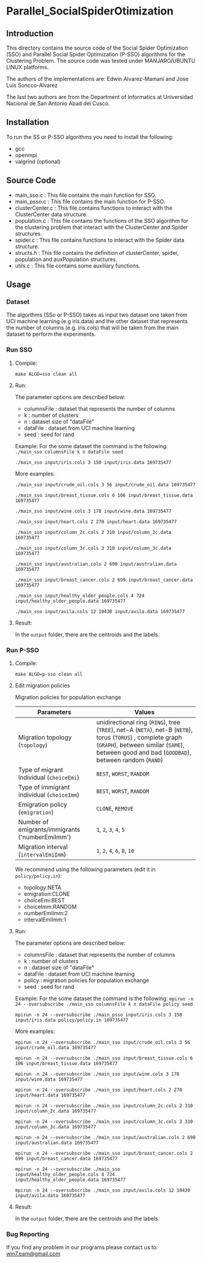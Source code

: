 # Parallel_SocialSpiderOtimization


## Introduction

This directory contains the source code of the Social Spider Optimization (SSO) and Parallel Social Spider Optimization (P-SSO) algorithms for the Clustering Problem. The source code was tested under MANJARO/UBUNTU LINUX platforms.

The authors of the implementations are: Edwin Alvarez-Mamani and Jose Luis Soncco-Alvarez

The last two authors are from the Department of Informatics at Universidad Nacional de San Antonio Abad del Cusco.

## Installation

To run the SS or P-SSO algorithms you need to install the following:
- gcc
- openmpi
- valgrind (optional)

## Source Code

- main_sso.c 		: 	This file contains the main function for SSO.
- main_psso.c 		: 	This file contains the main function for P-SSO.
- clusterCenter.c   :  	This file contains functions to interact with the ClusterCenter data structure.
- population.c      :   This file contains the functions of the SSO algorithm for the clustering problem  that interact with the ClusterCenter and Spider structures.
- spider.c     		: 	This file contains functions to interact with the Spider data structure.
- structs.h        	:	This file contains the definition of clusterCenter, spider, population and auxPopulation structures.
- utils.c 	        :   This file contains some auxiliary functions.

## Usage

### Dataset

The algorthms (SSo or P-SSO) takes as input two dataset one taken from UCI machine learning (e.g iris.data) and the other dataset that represents the number of columns (e.g. iris.cols) that will be taken from the main dataset to perform the experiments.

### Run SSO

1. Compile: 
    ```
    make ALGO=sso clean all
    ```

2. Run:

    The parameter options are described below:

    - columnsFile	:	dataset that represents the number of columns
    - k				:	number of clusters
    - n 			:	dataset size of "dataFile"
    - dataFile		:	dataset from UCI machine learning
    - seed			:	seed for rand

    Example: For the some dataset the command is the following: `./main_sso columnsFile k n dataFile seed`
    ```
    ./main_sso input/iris.cols 3 150 input/iris.data 169735477
    ```
    More examples:

    ```
    ./main_sso input/crude_oil.cols 3 56 input/crude_oil.data 169735477
    ```
    ```
    ./main_sso input/breast_tissue.cols 6 106 input/breast_tissue.data 169735477
    ```
    ```
    ./main_sso input/wine.cols 3 178 input/wine.data 169735477
    ```
    ```
    ./main_sso input/heart.cols 2 270 input/heart.data 169735477
    ```
    ```
    ./main_sso input/column_2c.cols 2 310 input/column_2c.data 169735477
    ```
    ```
    ./main_sso input/column_3c.cols 3 310 input/column_3c.data 169735477
    ```
    ```
    ./main_sso input/australian.cols 2 690 input/australian.data 169735477
    ```
    ```
    ./main_sso input/breast_cancer.cols 2 699 input/breast_cancer.data 169735477
    ```
    ```
    ./main_sso input/healthy_older_people.cols 4 724 input/healthy_older_people.data 169735477
    ```
    ```
    ./main_sso input/avila.cols 12 10430 input/avila.data 169735477
    ```

3. Result: 

    In the `output` folder, there are the centroids and the labels.

### Run P-SSO

1. Compile: 
    ```
    make ALGO=p-sso clean all
    ```

2. Edit migration policies

    Migration policies for population exchange

    | Parameters  | Values |
    | ------------- | ------------- |
    | Migration topology (`topology`)  | unidirectional ring (`RING`), tree (`TREE`), net-A (`NETA`), net-B (`NETB`), torus (`TORUS`) , complete graph (`GRAPH`), between similar (`SAME`), between good and bad (`GOODBAD`), between random (`RAND`)  |
    | Type of migrant individual (`choiceEmi`)  | `BEST`, `WORST`, `RANDOM`  |
    | Type of immigrant individual (`choiceImm`)  | `BEST`, `WORST`, `RANDOM`  |
    | Emigration policy (`emigration`)  | `CLONE`, `REMOVE`  |
    | Number of emigrants/immigrants ('numberEmiImm')  | `1`, `2`, `3`, `4`, `5`  |
    | Migration interval (`intervalEmiImm`)   | `1`, `2`, `4`, `6`, `8`, `10`  |


    We recommend using the following parameters (edit it in `policy/policy.in`):

    - topology:NETA
    - emigration:CLONE
    - choiceEmi:BEST
    - choiceImm:RANDOM
    - numberEmiImm:2
    - intervalEmiImm:1

3. Run:

    The parameter options are described below:

    - columnsFile	:	dataset that represents the number of columns
    - k				:	number of clusters
    - n 			:	dataset size of "dataFile"
    - dataFile		:	dataset from UCI machine learning
    - policy        :   migration policies for population exchange
    - seed			:	seed for rand

    Example: For the some dataset the command is the following: `mpirun -n 24 --oversubscribe ./main_sso columnsFile k n dataFile policy seed`
    ```
    mpirun -n 24 --oversubscribe ./main_psso input/iris.cols 3 150 input/iris.data policy/policy.in 169735477
    ```
    More examples:

    ```
    mpirun -n 24 --oversubscribe ./main_sso input/crude_oil.cols 3 56 input/crude_oil.data 169735477
    ```
    ```
    mpirun -n 24 --oversubscribe ./main_sso input/breast_tissue.cols 6 106 input/breast_tissue.data 169735477
    ```
    ```
    mpirun -n 24 --oversubscribe ./main_sso input/wine.cols 3 178 input/wine.data 169735477
    ```
    ```
    mpirun -n 24 --oversubscribe ./main_sso input/heart.cols 2 270 input/heart.data 169735477
    ```
    ```
    mpirun -n 24 --oversubscribe ./main_sso input/column_2c.cols 2 310 input/column_2c.data 169735477
    ```
    ```
    mpirun -n 24 --oversubscribe ./main_sso input/column_3c.cols 3 310 input/column_3c.data 169735477
    ```
    ```
    mpirun -n 24 --oversubscribe ./main_sso input/australian.cols 2 690 input/australian.data 169735477
    ```
    ```
    mpirun -n 24 --oversubscribe ./main_sso input/breast_cancer.cols 2 699 input/breast_cancer.data 169735477
    ```
    ```
    mpirun -n 24 --oversubscribe ./main_sso input/healthy_older_people.cols 4 724 input/healthy_older_people.data 169735477
    ```
    ```
    mpirun -n 24 --oversubscribe ./main_sso input/avila.cols 12 10430 input/avila.data 169735477
    ```

3. Result: 

    In the `output` folder, there are the centroids and the labels.


### Bug Reporting

If you find any problem in our programs please contact us to: 
win7.eam@gmail.com

